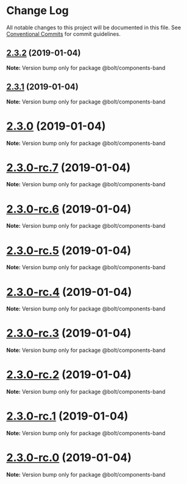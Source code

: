 # Change Log

All notable changes to this project will be documented in this file.
See [Conventional Commits](https://conventionalcommits.org) for commit guidelines.

## [2.3.2](https://github.com/bolt-design-system/bolt/tree/master/packages/components/bolt-band/compare/v2.3.1...v2.3.2) (2019-01-04)

**Note:** Version bump only for package @bolt/components-band





## [2.3.1](https://github.com/bolt-design-system/bolt/tree/master/packages/components/bolt-band/compare/v2.3.0...v2.3.1) (2019-01-04)

**Note:** Version bump only for package @bolt/components-band





# [2.3.0](https://github.com/bolt-design-system/bolt/tree/master/packages/components/bolt-band/compare/v2.3.0-rc.7...v2.3.0) (2019-01-04)

**Note:** Version bump only for package @bolt/components-band





# [2.3.0-rc.7](https://github.com/bolt-design-system/bolt/tree/master/packages/components/bolt-band/compare/v2.3.0-rc.6...v2.3.0-rc.7) (2019-01-04)

**Note:** Version bump only for package @bolt/components-band





# [2.3.0-rc.6](https://github.com/bolt-design-system/bolt/tree/master/packages/components/bolt-band/compare/v2.3.0-rc.5...v2.3.0-rc.6) (2019-01-04)

**Note:** Version bump only for package @bolt/components-band





# [2.3.0-rc.5](https://github.com/bolt-design-system/bolt/tree/master/packages/components/bolt-band/compare/v2.3.0-rc.4...v2.3.0-rc.5) (2019-01-04)

**Note:** Version bump only for package @bolt/components-band





# [2.3.0-rc.4](https://github.com/bolt-design-system/bolt/tree/master/packages/components/bolt-band/compare/v2.3.0-rc.3...v2.3.0-rc.4) (2019-01-04)

**Note:** Version bump only for package @bolt/components-band





# [2.3.0-rc.3](https://github.com/bolt-design-system/bolt/tree/master/packages/components/bolt-band/compare/v2.3.0-rc.2...v2.3.0-rc.3) (2019-01-04)

**Note:** Version bump only for package @bolt/components-band





# [2.3.0-rc.2](https://github.com/bolt-design-system/bolt/tree/master/packages/components/bolt-band/compare/v2.3.0-rc.1...v2.3.0-rc.2) (2019-01-04)

**Note:** Version bump only for package @bolt/components-band





# [2.3.0-rc.1](https://github.com/bolt-design-system/bolt/tree/master/packages/components/bolt-band/compare/vv2.3.0-rc.0...v2.3.0-rc.1) (2019-01-04)

**Note:** Version bump only for package @bolt/components-band





# [2.3.0-rc.0](https://github.com/bolt-design-system/bolt/tree/master/packages/components/bolt-band/compare/v2.2.1...v2.3.0-rc.0) (2019-01-04)

**Note:** Version bump only for package @bolt/components-band
